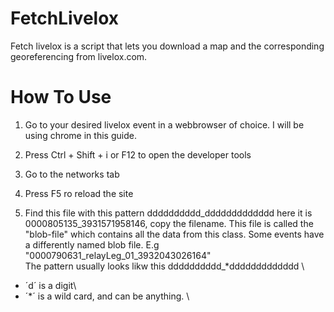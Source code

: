 # FetchLivelox

Fetch livelox is a script that lets you download a map and the corresponding georeferencing from livelox.com. 

# How To Use


1. Go to your desired livelox event in a webbrowser of choice. I will be using chrome in this guide.

2. Press Ctrl + Shift + i or F12 to open the developer tools

3. Go to the networks tab

4. Press F5 ro reload the site
5. Find this file with this pattern dddddddddd_ddddddddddddd here it is 0000805135_3931571958146, copy the filename. This file is called the "blob-file" which contains all the data from this class.
 Some events have a differently named blob file. E.g "0000790631_relayLeg_01_3932043026164"\
 The pattern usually looks likw this dddddddddd_*ddddddddddddd \
- ´d´ is a digit\
- ´*´ is a wild card, and can be anything. \


